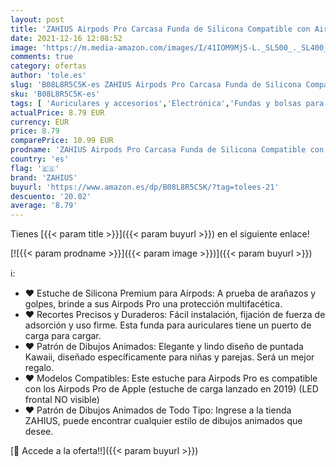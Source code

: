 ```yaml
---
layout: post
title: 'ZAHIUS Airpods Pro Carcasa Funda de Silicona Compatible con Airpods de Apple Pro[Patrón de Dibujos Animados 3D DSN]  Big Ear Angel '
date: 2021-12-16 12:08:52
image: 'https://m.media-amazon.com/images/I/41IOM9Mj5-L._SL500_._SL400_.jpg'
comments: true
category: ofertas
author: 'tole.es'
slug: 'B08L8R5C5K-es ZAHIUS Airpods Pro Carcasa Funda de Silicona Compatible...'
sku: 'B08L8R5C5K-es'
tags: [ 'Auriculares y accesorios','Electrónica','Fundas y bolsas para auriculares','apple','zahius', ]
actualPrice: 8.79 EUR
currency: EUR
price: 8.79
comparePrice: 10.99 EUR
prodname: 'ZAHIUS Airpods Pro Carcasa Funda de Silicona Compatible con Airpods de Apple Pro[Patrón de Dibujos Animados 3D DSN]  Big Ear Angel '
country: 'es'
flag: '🇪🇸'
brand: 'ZAHIUS'
buyurl: 'https://www.amazon.es/dp/B08L8R5C5K/?tag=tolees-21'
descuento: '20.02'
average: '8.79'
---
```


Tienes [{{< param title >}}]({{< param buyurl >}}) en el siguiente enlace!

[![{{< param prodname >}}]({{< param image >}})]({{< param buyurl >}})

ℹ️:

- ❤ Estuche de Silicona Premium para Airpods: A prueba de arañazos y golpes, brinde a sus Airpods Pro una protección multifacética.
- ❤ Recortes Precisos y Duraderos: Fácil instalación, fijación de fuerza de adsorción y uso firme. Esta funda para auriculares tiene un puerto de carga para cargar.
- ❤ Patrón de Dibujos Animados: Elegante y lindo diseño de puntada Kawaii, diseñado específicamente para niñas y parejas. Será un mejor regalo.
- ❤ Modelos Compatibles: Este estuche para Airpods Pro es compatible con los Airpods Pro de Apple (estuche de carga lanzado en 2019) (LED frontal NO visible)
- ❤ Patrón de Dibujos Animados de Todo Tipo: Ingrese a la tienda ZAHIUS, puede encontrar cualquier estilo de dibujos animados que desee.

[🛒 Accede a la oferta!!]({{< param buyurl >}})
